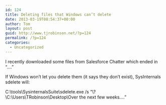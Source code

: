 ```yaml
---
id: 124
title: Deleting files that Windows can’t delete
date: 2013-03-19T08:54:37+00:00
author: Tom
layout: post
guid: http://www.tjrobinson.net/?p=124
permalink: /?p=124
categories:
  - Uncategorized
---
```

I recently downloaded some files from Salesforce Chatter which ended in &#8220;&#8230;.&#8221; 

If Windows won&#8217;t let you delete them (it says they don&#8217;t exist), SysInternals sdelete will: 

C:\tools\SysinternalsSuite\sdelete.exe /s &#8220;\\?\C:\Users\TRobinson\Desktop\Over the next few weeks&#8230;.&#8221;
